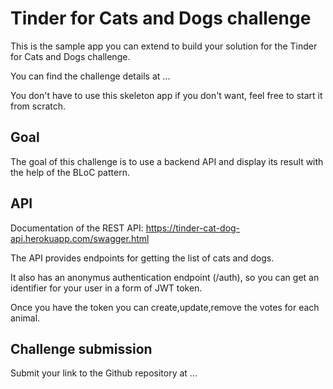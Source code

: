 # Tinder for Cats and Dogs challenge

This is the sample app you can extend to build your solution for the Tinder for Cats and Dogs challenge.

You can find the challenge details at ...

You don't have to use this skeleton app if you don't want, feel free to start it from scratch.

## Goal

The goal of this challenge is to use a backend API and display its result with the help of the BLoC pattern.

## API

Documentation of the REST API: https://tinder-cat-dog-api.herokuapp.com/swagger.html

The API provides endpoints for getting the list of cats and dogs.

It also has an anonymus authentication endpoint (/auth), so you can get an identifier for your user in a form of JWT token.

Once you have the token you can create,update,remove the votes for each animal.

## Challenge submission

Submit your link to the Github repository at ...
